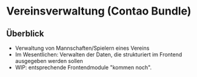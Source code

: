 # Vereinsverwaltung (Contao Bundle)

## Überblick 

* Verwaltung von Mannschaften/Spielern eines Vereins 
* Im Wesentlichen: Verwalten der Daten, die strukturiert im Frontend ausgegeben werden sollen 
* WIP: entsprechende Frontendmodule "kommen noch".


